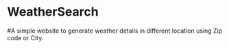 # WeatherSearch
#A simple website to generate weather details in different location using Zip code or City.
